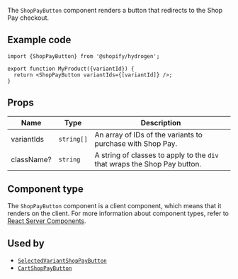 <!-- This file is generated from source code in the Shopify/hydrogen repo. Edit the files in /packages/hydrogen/src/components/ShopPayButton and run 'yarn generate-docs' at the root of this repo. For more information, refer to https://github.com/Shopify/shopify-dev/blob/master/content/internal/operations/hydrogen-reference-docs.md. -->

The `ShopPayButton` component renders a button that redirects to the Shop Pay checkout.

## Example code

```tsx
import {ShopPayButton} from '@shopify/hydrogen';

export function MyProduct({variantId}) {
  return <ShopPayButton variantIds={[variantId]} />;
}
```

## Props

| Name       | Type                  | Description                                                               |
| ---------- | --------------------- | ------------------------------------------------------------------------- |
| variantIds | <code>string[]</code> | An array of IDs of the variants to purchase with Shop Pay.                |
| className? | <code>string</code>   | A string of classes to apply to the `div` that wraps the Shop Pay button. |

## Component type

The `ShopPayButton` component is a client component, which means that it renders on the client. For more information about component types, refer to [React Server Components](/api/hydrogen/framework/react-server-components).

## Used by

- [`SelectedVariantShopPayButton`](/api/hydrogen/components/product-variant/selectedvariantshoppaybutton)
- [`CartShopPayButton`](/api/hydrogen/components/cart/cartshoppaybutton)
